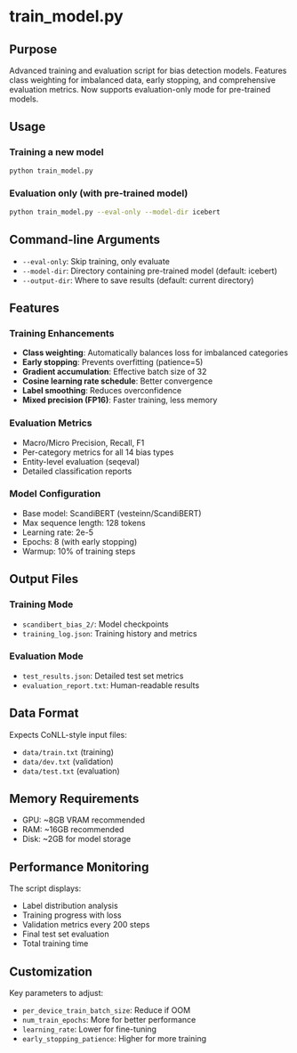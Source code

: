 # train_model.py

## Purpose
Advanced training and evaluation script for bias detection models. Features class weighting for imbalanced data, early stopping, and comprehensive evaluation metrics. Now supports evaluation-only mode for pre-trained models.

## Usage

### Training a new model
```bash
python train_model.py
```

### Evaluation only (with pre-trained model)
```bash
python train_model.py --eval-only --model-dir icebert
```

## Command-line Arguments
- `--eval-only`: Skip training, only evaluate
- `--model-dir`: Directory containing pre-trained model (default: icebert)
- `--output-dir`: Where to save results (default: current directory)

## Features

### Training Enhancements
- **Class weighting**: Automatically balances loss for imbalanced categories
- **Early stopping**: Prevents overfitting (patience=5)
- **Gradient accumulation**: Effective batch size of 32
- **Cosine learning rate schedule**: Better convergence
- **Label smoothing**: Reduces overconfidence
- **Mixed precision (FP16)**: Faster training, less memory

### Evaluation Metrics
- Macro/Micro Precision, Recall, F1
- Per-category metrics for all 14 bias types
- Entity-level evaluation (seqeval)
- Detailed classification reports

### Model Configuration
- Base model: ScandiBERT (vesteinn/ScandiBERT)
- Max sequence length: 128 tokens
- Learning rate: 2e-5
- Epochs: 8 (with early stopping)
- Warmup: 10% of training steps

## Output Files

### Training Mode
- `scandibert_bias_2/`: Model checkpoints
- `training_log.json`: Training history and metrics

### Evaluation Mode
- `test_results.json`: Detailed test set metrics
- `evaluation_report.txt`: Human-readable results

## Data Format
Expects CoNLL-style input files:
- `data/train.txt` (training)
- `data/dev.txt` (validation)
- `data/test.txt` (evaluation)

## Memory Requirements
- GPU: ~8GB VRAM recommended
- RAM: ~16GB recommended
- Disk: ~2GB for model storage

## Performance Monitoring
The script displays:
- Label distribution analysis
- Training progress with loss
- Validation metrics every 200 steps
- Final test set evaluation
- Total training time

## Customization
Key parameters to adjust:
- `per_device_train_batch_size`: Reduce if OOM
- `num_train_epochs`: More for better performance
- `learning_rate`: Lower for fine-tuning
- `early_stopping_patience`: Higher for more training
